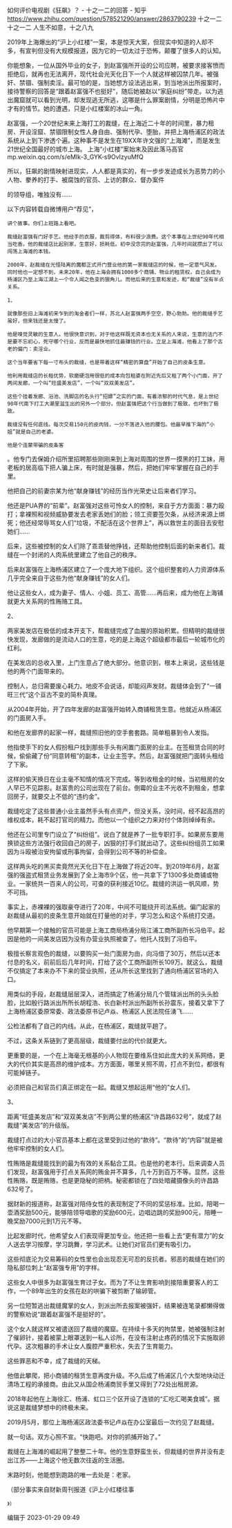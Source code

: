 如何评价电视剧《狂飙》？ - 十之一二的回答 - 知乎
https://www.zhihu.com/question/578521290/answer/2863790239
十之一二
十之一二
人生不如意，十之八九

2019年上海爆出的“沪上小红楼”一案，本是惊天大案，但现实中知道的人却不多，有宣判但没有大规模报道，因为它的一切太过于恐怖，颠覆了很多人的认知。

你能想象，一位从国外毕业的女子，到赵富强所开设的公司应聘，被要求接客愤而拒绝后，就再也无法离开，现代社会光天化日下一个人就这样被囚禁几年。被强奸、禁锢、强制卖淫。最可怕的是，当她想方设法逃出来，到当地派出所报案时，接待警察的回答是“跟着赵富强不也挺好”，随后她被赵以“家庭纠纷”带走。以为逃出魔窟就可以看到光明，却发现逃无所逃，这哪是什么罪案剧情，分明是恐怖片中才有的情节。她的遭遇，只是小红楼案的冰山一角。

赵富强，一个20世纪末来上海打工的裁缝，在上海近二十年的时间里，暴力租房、开设淫窟、禁锢限制女性人身自由、强制代孕、堕胎，并把上海杨浦区的政法系统从上到下渗透个遍。这种事不是发生在19XX年许文强的“上海滩”，而是发生21世纪全国最好的城市上海。
上海“小红楼”案始末及因此落马高官​
mp.weixin.qq.com/s/eMIk-3_GYK-s9OvIzyuMfQ

所以，狂飙的剧情映射进现实，人人都是真实的，有一步步发迹成长为恶势力的小人物、豢养的打手、被腐蚀的官员、上访的群众、督办案件

的领导组，唯独没有……


以下内容转载自微博用户“荐见”，

    讲个故事。你们上班路上看吧。

    裁缝赵富强有门好手艺。他经手的衣服，裁剪得体，布料很少浪费。这个本事在上世纪90年代相当吃香。他的裁缝店比起别家，生意好，损耗低。初中没念完的赵富强，几年时间就攒出了可以闯荡上海滩的本钱。

    2000年，赵裁缝在光怪陆离的魔都正式开门营业他的第一家裁缝店的时候，他一定意气风发。同时他也一定想不到，未来20年，他在上海会拥有1000多个商铺、物业的租赁权，自己会成为杨浦区乃至上海江湖上一个令人闻之色变的狠角儿。而他后来的生意和发迹，和“裁缝”没有半点关系。

    1、

    就像那些旧上海滩初来乍到的淘金者们一样，苏北人赵富强两手空空，野心勃勃。他的裁缝手艺虽好，但来钱还是太慢了。

    他是嗅觉灵敏的生意人。他很快意识到，对于他这样既无资本也无关系的人来说，生意的法门不是要不忘初心，死守哪个行业，反而是最快地抓住最赚钱的行业。立足上海滩，他看上了那个古老的偏门：卖淫业。

    这个当年要省下每一寸布头的裁缝，也是带着这样“精密的算盘”开始了自己的皮条生意。

    他利用裁缝店的长租优势，软磨硬泡用很低的成本向包租婆在附近先后又租了两个小门面，开了两间发廊，一个叫“旺盛美发店”，一个叫“双双美发店”。

    这些个挂着发廊、浴池、洗脚店的名头行“招嫖”之实的门面，有着浓郁的时代气息，是上世纪90年代南下打工大潮里滋生出的另外一个部分。但赵富强把这个行当做到了极致，也坏到了极致。

    裁缝没有任何底线。每次交易150元的皮肉钱，一分不落进入他的腰包。他最早推下海的“小姐”就是自己的老婆。

    他是个连蒙带骗的皮条客

。他专门去保姆介绍所里招聘那些刚刚来到上海对周围的世界一摸黑的打工妹，用老板的居高临下把人骗上床，有时就是强暴，然后，把她们牢牢掌握在自己的手里。

他把自己的前妻宗某为他“献身赚钱”的经历当作光荣史让后来者们学习。

他还是PUA界的“前辈”。赵富强对这些可怜女人的控制，来自于方方面面：暴力殴打；拿裸照和视频威胁要发去老家丢她们的脸；领工资要签欠条，从经济来源上绑死；他还经常辱骂女人们“垃圾，不配活在这个世界上”，再以救世主的面目去安慰她们......

后来，这些被控制的女人们除了乖乖替他挣钱，还帮助他控制后面的新来者们。裁缝在一个封闭的人肉系统里建立了他自己的秩序。

后来赵富强在上海杨浦区建立了一个庞大地下组织。这个组织整套的人力资源体系几乎完全来自于这些为他“献身赚钱”的女人们。

他让这些女人，成为妻子、情人、小姐、员工、高管......再后来，成为他在上海铺就更大关系网的性贿赂工具。

2、

两家美发店在极低的成本开支下，帮裁缝完成了血腥的原始积累。但精明的裁缝很快发现，发廊做的是流动人口的生意，吃的是上海这个超级都市最后一轮城市化的红利。

在美发店的总收入里，上门生意占了绝大部分。他意识到，根本上来说，这些钱是他的两个门面带来的。

控制人，总归需要废心耗力。地皮不会说话，却能闷声发财。裁缝体会到了“一铺旺三代”这个亘古不变的简朴真理。

从2004年开始，开了四年发廊的赵富强开始转入商铺租赁生意。他就近从杨浦区的门面房入手。

和他在发廊界的起家一样，裁缝照旧他的空手套套路。简单粗暴到令人发指。

他指使手下的女人假扮租户找到那些手头有闲置门面房的业主。在签租赁合同的时候，偷偷藏了份“同意转租”的副本，让业主签字。然后，赵富强就把门面转头租给了下家。

这样的偷天换日在业主毫不知情的情况下完成。等到收租金的时候，当初租房的女人早已不见踪影。赵富贵的公司出现在了前台。倒霉的业主不光收不到租金，想拿回房子，就要交上不低的“违约金”。

裁缝吃定了这些普通小业主虽然手头有点资产，但没关系，没时间，经不起高昂的维权成本，耗不起打官司的精力。而他以一个组织之力来对付个体则绰绰有余。

他还在公司里专门设立了“纠纷组”。说白了就是养了一批专职打手。如果房东要用换锁这些方法强行收回自己的房子，凶狠的打手们就出动了。这些纠纷组员工如果因为斗殴被治安拘留或刑事拘留，会得到公司不等的补偿金。

这样两头吃的黑买卖竟然光天化日下在上海做了将近20年。到2019年6月，赵富强的强盗式租赁业务发展到了全上海市9个区，他一共拿下了1300多处商铺或物业。一家统共一百来人的公司，可查的获利接近10亿。裁缝的洪运一帆风顺，势不可挡。

事实上，赤裸裸的强取豪夺进行了20年，中间不可能绕开司法系统。偏门起家的赵裁缝从最初的皮条生意开始就在打量他的对手，学习怎么和这个系统打交道。

他早期第一个接触的官员可能是上海工商局杨浦分局江浦工商所副所长冯伯平。起因是他的一间美发店因为没有办营业执照被查了。他托人找到了冯伯平。

极擅长察言观色的裁缝，以要购买一处门面房为由，向冯借了30万，然后以还本付息的名义，前前后后几年时间，打给了这个工商所副所长109万。就这么，裁缝不仅搞定了本来办不下来的营业执照，还从所长这里找到了通向杨浦区官场的入口。

用类似的手段，赵裁缝层层深入，进而搞定了杨浦分局几个管辖派出所的头头脸脸，比如殷行路派出所所长胡程浩、长白新村派出所副所长孙震东，接着又拿下了上海杨浦区委原常委、政法委原书记卢焱、杨浦区人民法院任湧飞......

公检法都有了自己的内线。从此，在杨浦区，裁缝就平趟了。

不过，这条关系链到了更高层级，裁缝要付出的代价就更大。

更重要的是，一个在上海毫无根基的小人物现在要维系住如此庞大的关系网络，更大的代价其实是高昂的维护成本。方方面面，哪里关照不周，打点不到位，都很有可能掉链子。

必须把自己和官员们真正绑定在一起。裁缝又想起运用“他的”女人们。

3、

距离“旺盛美发店”和“双双美发店”不到两公里的杨浦区“许昌路632号”，就成了赵裁缝“美发店”的升级版。

裁缝打点过的大小官员基本上都在这里受到过他的“款待”。“款待”的“内容”就是被他牢牢控制的女人们。

性贿赂是裁缝能找到的最为有效的关系黏合工具。也是他的老本行。后来调查人员们发现，赵富强用于打点关系网的贿金并不算多，几十万到百万不等。显然，这些性贿赂，既是贿赂，也是更隐秘的把柄。秘密都锁在了四处暗藏摄像头的许昌路632号了。

据财新的报道称，赵富强对陪侍女性的表现制定了不同的奖惩标准。比如，陪喝一壶酒奖励500元，能够陪领导唱歌的奖励600元，边唱边跳的奖励900元，陪睡一晚奖励7000元到1万元不等。

比起发廊时代，他希望女人们表现得更加专业。他还把一些看上去“更有潜力”的女人送去学习按摩，学习跳舞，学习武术。让她们对官员们更有吸引力。

这些彻底沦为交易筹码的女性里也会出现忍无可忍的反抗者。邪恶的裁缝在她们的隐私部位刺上“赵富强专用”的字样。

这些女人中很多为赵富强生育过子女。而为了不让生育影响到接陪重要客人的工作，一个89年出生的女孩在赵的哄骗下被剪断了输卵管。

另一位短暂逃出裁缝魔掌的女人，到派出所去报案被强奸，结果被连笔录都懒得做的警察劝说“跟着赵富强不是挺好的”。

这个女人就这样又被遣送回了裁缝的魔窟。在持续十多天的拘禁里，她被强制注射了催卵针，接着被蒙上眼罩送到一私人诊所，在没有注射止疼药的情况下实施取卵代孕。这次粗暴的手术让女人腹腔严重积水，失去了生育能力。

这些罪恶和不幸，成了裁缝的天梯。

他借此攀爬，把小商铺的租赁生意再度升级。不久后成了杨浦区几个大型地块动迁清场工程的承接商。由此又从国企杨浦商贸手里又得到了72处出租房源。

2018年起他在上海徐汇、杨浦、虹口三个区开设了连锁的“汇吃汇喝美食城”。据说这是裁缝梦想中的终极未来。

2019月5月，那位上海杨浦区政法委书记卢焱在办公室最后一次约见了赵裁缝。

就一句话。双方心照不宣。“快跑吧。对你的抓捕开始了。”

裁缝在上海滩的崛起用了整整二十年。他的生意野蛮生长，但裁缝的世界并没有走出江苏——上海这个他无数次往返的生活圈。

末路时刻，他能想到跑路的唯一去处是：老家。

（部分事实来自财新周刊报道《沪上小红楼往事

    》）

编辑于 2023-01-29 09:49
